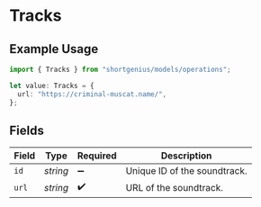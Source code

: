 # Tracks

## Example Usage

```typescript
import { Tracks } from "shortgenius/models/operations";

let value: Tracks = {
  url: "https://criminal-muscat.name/",
};
```

## Fields

| Field                        | Type                         | Required                     | Description                  |
| ---------------------------- | ---------------------------- | ---------------------------- | ---------------------------- |
| `id`                         | *string*                     | :heavy_minus_sign:           | Unique ID of the soundtrack. |
| `url`                        | *string*                     | :heavy_check_mark:           | URL of the soundtrack.       |